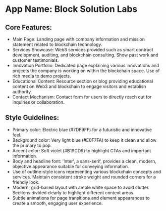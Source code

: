 # **App Name**: Block Solution Labs

## Core Features:

- Main Page: Landing page with company information and mission statement related to blockchain technology.
- Services Showcase: Web3 services provided such as smart contract development, auditing, and blockchain consulting. Show past work and customer testimonials.
- Innovation Portfolio: Dedicated page explaining various innovations and projects the company is working on within the blockchain space. Use of rich media to demo projects.
- Educational Content: Resource section or blog providing educational content on Web3 and blockchain to engage visitors and establish authority.
- Contact Mechanism: Contact form for users to directly reach out for inquiries or collaboration.

## Style Guidelines:

- Primary color: Electric blue (#7DF9FF) for a futuristic and innovative feel.
- Background color: Very light blue (#E0F7FA) to keep it clean and allow the primary to pop.
- Accent color: Soft violet (#B19CD9) to highlight CTAs and important information.
- Body and headline font: 'Inter', a sans-serif, provides a clean, modern, objective appearance suitable for conveying information.
- Use of outline-style icons representing various blockchain concepts and services. Maintain consistent stroke weight and rounded corners for a friendly look.
- Modern, grid-based layout with ample white space to avoid clutter. Sections divided clearly to highlight different content areas.
- Subtle animations for page transitions and element appearances to create a smooth, engaging user experience.